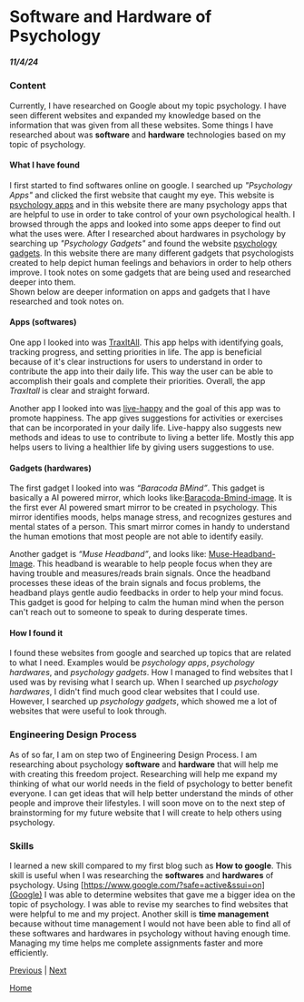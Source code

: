 # Software and Hardware of Psychology
##### 11/4/24
### Content
Currently, I have researched on Google about my topic psychology. I have seen different websites and expanded my knowledge based on the information that was given from all these websites. Some things I have researched about was **software** and **hardware** technologies based on my topic of psychology. 

#### What I have found
I first started to find softwares online on google. I searched up _"Psychology Apps"_ and clicked the first website that caught my eye. This website is [psychology apps](https://careersinpsychology.org/15-psychology-apps-you-should-be-using/) and in this website there are many psychology apps that are helpful to use in order to take control of your own psychological health. I browsed through the apps and looked into some apps deeper to find out what the uses were. After I researched about hardwares in psychology by searching up _"Psychology Gadgets"_ and found the website [psychology gadgets](https://techround.co.uk/tech/mental-health-wearables-gadgets/). In this website there are many different gadgets that psychologists created to help depict human feelings and behaviors in order to help others improve. I took notes on some gadgets that are being used and researched deeper into them.  
Shown below are deeper information on apps and gadgets that I have researched and took notes on.

#### Apps (softwares)
One app I looked into was [TraxItAll](https://www.traxitall.com). This app helps with identifying goals, tracking progress, and setting priorities in life. The app is beneficial because of it's clear instructions for users to understand in order to contribute the app into their daily life. This way the user can be able to accomplish their goals and complete their priorities. Overall, the app _TraxItall_ is clear and straight forward.  

Another app I looked into was [live-happy](https://live-happy.app) and the goal of this app was to promote happiness. The app gives suggestions for activities or exercises that can be incorporated in your daily life. Live-happy also suggests new methods and ideas to use to contribute to living a better life. Mostly this app helps users to living a healthier life by giving users suggestions to use.

####  Gadgets (hardwares)
The first gadget I looked into was _“Baracoda BMind”_. This gadget is basically a AI powered mirror, which looks like:[Baracoda-Bmind-image](https://nexttechtoday.com/wp-content/uploads/2024/01/Baracodas-BMind-The-Worlds-First-Smart-Mirror-Designed-For-Mental-Wellness.jpg). It is the first ever AI powered smart mirror to be created in psychology. This mirror identifies moods, helps manage stress, and recognizes gestures and mental states of a person. This smart mirror comes in handy to understand the human emotions that most people are not able to identify easily.  

Another gadget is _“Muse Headband”_, and looks like: [Muse-Headband-Image](https://i0.wp.com/therevealer.org/wp-content/uploads/2022/05/Muse-Poster.jpeg?resize=703%2C369&ssl=1). This headband is wearable to help people focus when they are having trouble and measures/reads brain signals. Once the headband processes these ideas of the brain signals and focus problems, the headband plays gentle audio feedbacks in order to help your mind focus. This gadget is good for helping to calm the human mind when the person can't reach out to someone to speak to during desperate times.

#### How I found it
I found these websites from google and searched up topics that are related to what I need. Examples would be _psychology apps_, _psychology hardwares_, and _psychology gadgets_. How I managed to find websites that I used was by revising what I search up. When I searched up _psychology hardwares_, I didn't find much good clear websites that I could use. However, I searched up _psychology gadgets_, which showed me a lot of websites that were useful to look through. 

### Engineering Design Process
As of so far, I am on step two of Engineering Design Process. I am researching about psychology **software** and **hardware** that will help me with creating this freedom project. Researching will help me expand my thinking of what our world needs in the field of psychology to better benefit everyone. I can get ideas that will help better understand the minds of other people and improve their lifestyles. I will soon move on to the next step of brainstorming for my future website that I will create to help others using psychology.

### Skills
I learned a new skill compared to my first blog such as **How to google**. This skill is useful when I was researching the **softwares** and **hardwares** of psychology. Using [https://www.google.com/?safe=active&ssui=on](Google) I was able to determine websites that gave me a bigger idea on the topic of psychology. I was able to revise my searches to find websites that were helpful to me and my project. Another skill is **time management** because without time management I would not have been able to find all of these softwares and hardwares in psychology without having enough time. Managing my time helps me complete assignments faster and more efficiently.  

[Previous](entry01.md) | [Next](entry03.md)

[Home](../README.md)
